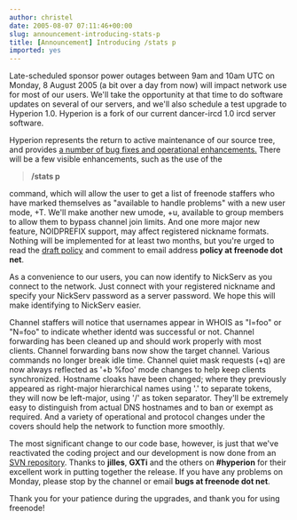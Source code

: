 ```yaml
---
author: christel
date: 2005-08-07 07:11:46+00:00
slug: announcement-introducing-stats-p
title: [Announcement] Introducing /stats p
imported: yes
---
```

   Late-scheduled sponsor power outages between 9am and 10am UTC on Monday, 8   August 2005 (a bit over a day from now) will impact network use for most   of our users. We'll take the opportunity at that time to do software   updates on several of our servers, and we'll also schedule a test upgrade   to Hyperion 1.0.  Hyperion is a fork of our current dancer-ircd 1.0 ircd   server software.

Hyperion represents the return to active maintenance of our source tree,   and provides    [a number of bug   fixes and operational enhancements.](http://svn.freenode.net/hyperion/trunk/NEWS)    There will be a few visible enhancements, such as the use of the


> **/stats p**


command, which will allow the user to get a list of    freenode    staffers who have marked themselves as "available to handle problems" with   a new user mode, +T. We'll make another new umode, +u, available to group   members to allow them to bypass channel join limits. And one more major   new feature, NOIDPREFIX support, may affect registered nickname formats.   Nothing will be implemented for at least two months, but you're urged to   read the    [draft policy](http://freenode.net/policy_draft_1123442180.shtml#usernames)     and comment to email address **policy at freenode dot net**.

As a convenience to our users, you can now identify to NickServ as you   connect to the network. Just connect with your registered nickname and   specify your NickServ password as a server password. We hope this will   make identifying to NickServ easier.

Channel staffers will notice that usernames appear in WHOIS as "I=foo" or   "N=foo" to indicate whether identd was successful or not. Channel   forwarding has been cleaned up and should work properly with most clients.    Channel forwarding bans now show the target channel. Various commands no   longer break idle time. Channel quiet mask requests (+q) are now always   reflected as '+b %foo' mode changes to help keep clients synchronized.    Hostname cloaks have been changed; where they previously appeared as   right-major hierarchical names using '.' to separate tokens, they will now   be left-major, using '/' as token separator. They'll be extremely easy to   distinguish from actual DNS hostnames and to ban or exempt as required.   And a variety of operational and protocol changes under the covers should   help the network to function more smoothly.

The most significant change to our code base, however, is just that we've   reactivated the coding project and our development is now done from an      [SVN repository](http://svn.freenode.net/hyperion/trunk/).    Thanks to **jilles**, **GXTi** and the others on **#hyperion**   for their excellent work in putting together the release. If you have any   problems on Monday, please stop by the channel or email **bugs at   freenode dot net**.

Thank you for your patience during the upgrades, and thank you for using    freenode!
